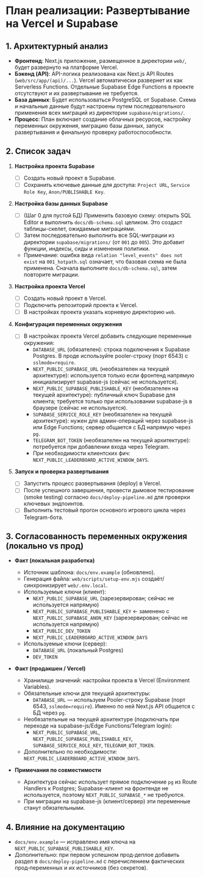 # План реализации: Развертывание на Vercel и Supabase

## 1. Архитектурный анализ

-   **Фронтенд**: Next.js приложение, размещенное в директории `web/`, будет развернуто на платформе Vercel.
-   **Бэкенд (API)**: API-логика реализована как Next.js API Routes (`web/src/app/(api)/...`). Vercel автоматически развернет их как Serverless Functions. Отдельные Supabase Edge Functions в проекте отсутствуют и их развертывание не требуется.
-   **База данных**: Будет использоваться PostgreSQL от Supabase. Схема и начальные данные будут настроены путем последовательного применения всех миграций из директории `supabase/migrations/`.
-   **Процесс**: План включает создание облачных ресурсов, настройку переменных окружения, миграцию базы данных, запуск развертывания и финальную проверку работоспособности.

## 2. Список задач

1.  **Настройка проекта Supabase**
    -   [ ] Создать новый проект в Supabase.
    -   [ ] Сохранить ключевые данные для доступа: `Project URL`, `Service Role Key`, `Anon/PUBLISHABLE Key`.

2.  **Настройка базы данных Supabase**
    -   [ ] (Шаг 0 для пустой БД) Применить базовую схему: открыть SQL Editor и выполнить `docs/db-schema.sql` целиком. Это создаст таблицы-скелет, ожидаемые миграциями.
    -   [ ] Затем последовательно выполнить все SQL-миграции из директории `supabase/migrations/` (от `001` до `005`). Это добавит функции, индексы, сиды и изменения политики.
    -   Примечание: ошибка вида `relation "level_events" does not exist` на `001_hotpath.sql` означает, что базовая схема не была применена. Сначала выполните `docs/db-schema.sql`, затем повторите миграции.

3.  **Настройка проекта Vercel**
    -   [ ] Создать новый проект в Vercel.
    -   [ ] Подключить репозиторий проекта к Vercel.
    -   [ ] В настройках проекта указать корневую директорию `web`.

4.  **Конфигурация переменных окружения**
    -   [ ] В настройках проекта Vercel добавить следующие переменные окружения:
        -   `DATABASE_URL` (обязателен): строка подключения к Supabase Postgres. В проде используйте pooler-строку (порт 6543) с `sslmode=require`.
        -   `NEXT_PUBLIC_SUPABASE_URL` (необязателен на текущей архитектуре): используется только если фронтенд напрямую инициализирует supabase-js (сейчас не используется).
        -   `NEXT_PUBLIC_SUPABASE_PUBLISHABLE_KEY` (необязателен на текущей архитектуре): публичный ключ Supabase для клиента; требуется только при использовании supabase-js в браузере (сейчас не используется).
        -   `SUPABASE_SERVICE_ROLE_KEY` (необязателен на текущей архитектуре): нужен для админ-операций через supabase-js или Edge Functions; сервер общается с БД напрямую через `pg`.
        -   `TELEGRAM_BOT_TOKEN` (необязателен на текущей архитектуре): потребуется при добавлении входа через Telegram.
        -   При необходимости клиентских фич: `NEXT_PUBLIC_LEADERBOARD_ACTIVE_WINDOW_DAYS`.

5.  **Запуск и проверка развертывания**
    -   [ ] Запустить процесс развертывания (deploy) в Vercel.
    -   [ ] После успешного завершения, провести дымовое тестирование (smoke testing) согласно `docs/deploy-pipeline.md` для проверки ключевых эндпоинтов.
    -   [ ] Выполнить тестовый прогон основного игрового цикла через Telegram-бота.

## 3. Согласованность переменных окружения (локально vs прод)

-   **Факт (локальная разработка)**
    -   Источник шаблона: `docs/env.example` (обновлено).
    -   Генерация файла: `web/scripts/setup-env.mjs` создаёт/синхронизирует `web/.env.local`.
    -   Используемые ключи (клиент):
        -   `NEXT_PUBLIC_SUPABASE_URL` (зарезервирован; сейчас не используется напрямую)
        -   `NEXT_PUBLIC_SUPABASE_PUBLISHABLE_KEY`  ← заменено с `NEXT_PUBLIC_SUPABASE_ANON_KEY` (зарезервирован; сейчас не используется напрямую)
        -   `NEXT_PUBLIC_DEV_TOKEN`
        -   `NEXT_PUBLIC_LEADERBOARD_ACTIVE_WINDOW_DAYS`
    -   Используемые ключи (сервер):
        -   `DATABASE_URL` (локальный Postgres)
        -   `DEV_TOKEN`

-   **Факт (продакшен / Vercel)**
    -   Хранилище значений: настройки проекта в Vercel (Environment Variables).
    -   Обязательные ключи для текущей архитектуры:
        -   `DATABASE_URL` — используем Pooler-строку Supabase (порт 6543, `sslmode=require`). Именно по ней Next.js API общается с БД через `pg`.
    -   Необязательные на текущей архитектуре (подключать при переходе на supabase-js/Edge Functions/Telegram login):
        -   `NEXT_PUBLIC_SUPABASE_URL`, `NEXT_PUBLIC_SUPABASE_PUBLISHABLE_KEY`, `SUPABASE_SERVICE_ROLE_KEY`, `TELEGRAM_BOT_TOKEN`.
    -   Дополнительно по необходимости: `NEXT_PUBLIC_LEADERBOARD_ACTIVE_WINDOW_DAYS`.

-   **Примечания по совместимости**
    -   Архитектура сейчас использует прямое подключение `pg` из Route Handlers к Postgres; Supabase-клиент на фронтенде не используется, поэтому `NEXT_PUBLIC_SUPABASE_*` не требуются.
    -   При миграции на supabase-js (клиент/сервер) эти переменные станут обязательными.

## 4. Влияние на документацию

-   `docs/env.example` — исправлено имя ключа на `NEXT_PUBLIC_SUPABASE_PUBLISHABLE_KEY`.
-   Дополнительно: при первом успешном прод‑деплое добавить раздел в `docs/deploy-pipeline.md` с перечислением фактических прод‑переменных и их источников (без секретов).


